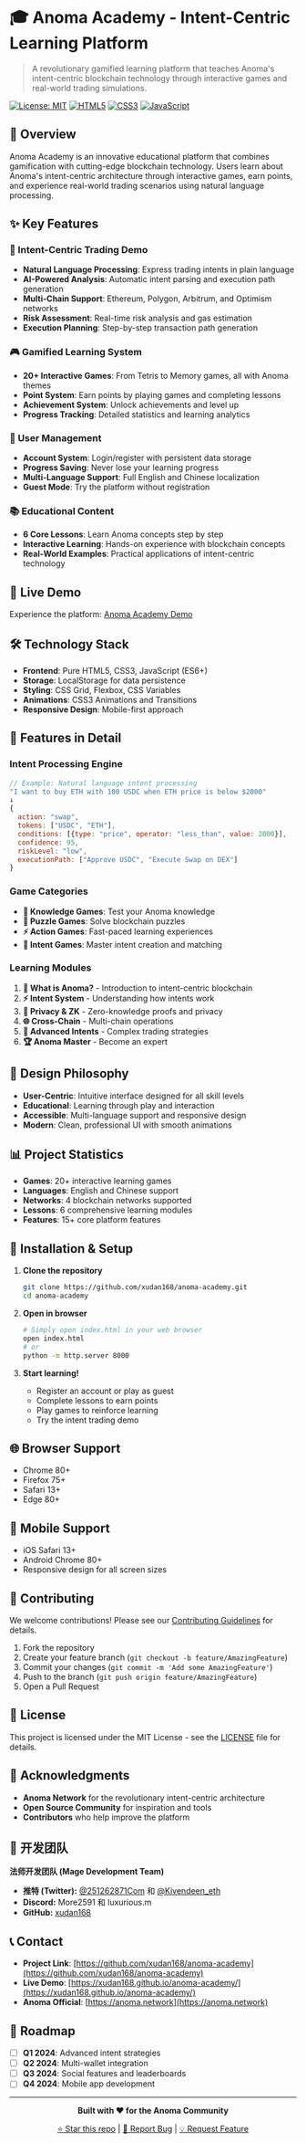 # 🎓 Anoma Academy - Intent-Centric Learning Platform

> A revolutionary gamified learning platform that teaches Anoma's intent-centric blockchain technology through interactive games and real-world trading simulations.

[![License: MIT](https://img.shields.io/badge/License-MIT-yellow.svg)](https://opensource.org/licenses/MIT)
[![HTML5](https://img.shields.io/badge/HTML5-E34F26?style=flat&logo=html5&logoColor=white)](https://developer.mozilla.org/en-US/docs/Web/HTML)
[![CSS3](https://img.shields.io/badge/CSS3-1572B6?style=flat&logo=css3&logoColor=white)](https://developer.mozilla.org/en-US/docs/Web/CSS)
[![JavaScript](https://img.shields.io/badge/JavaScript-F7DF1E?style=flat&logo=javascript&logoColor=black)](https://developer.mozilla.org/en-US/docs/Web/JavaScript)

## 🌟 Overview

Anoma Academy is an innovative educational platform that combines gamification with cutting-edge blockchain technology. Users learn about Anoma's intent-centric architecture through interactive games, earn points, and experience real-world trading scenarios using natural language processing.

## ✨ Key Features

### 🎯 Intent-Centric Trading Demo
- **Natural Language Processing**: Express trading intents in plain language
- **AI-Powered Analysis**: Automatic intent parsing and execution path generation
- **Multi-Chain Support**: Ethereum, Polygon, Arbitrum, and Optimism networks
- **Risk Assessment**: Real-time risk analysis and gas estimation
- **Execution Planning**: Step-by-step transaction path generation

### 🎮 Gamified Learning System
- **20+ Interactive Games**: From Tetris to Memory games, all with Anoma themes
- **Point System**: Earn points by playing games and completing lessons
- **Achievement System**: Unlock achievements and level up
- **Progress Tracking**: Detailed statistics and learning analytics

### 👤 User Management
- **Account System**: Login/register with persistent data storage
- **Progress Saving**: Never lose your learning progress
- **Multi-Language Support**: Full English and Chinese localization
- **Guest Mode**: Try the platform without registration

### 📚 Educational Content
- **6 Core Lessons**: Learn Anoma concepts step by step
- **Interactive Learning**: Hands-on experience with blockchain concepts
- **Real-World Examples**: Practical applications of intent-centric technology

## 🚀 Live Demo

Experience the platform: [Anoma Academy Demo](https://xudan168.github.io/anoma-academy/)

## 🛠️ Technology Stack

- **Frontend**: Pure HTML5, CSS3, JavaScript (ES6+)
- **Storage**: LocalStorage for data persistence
- **Styling**: CSS Grid, Flexbox, CSS Variables
- **Animations**: CSS3 Animations and Transitions
- **Responsive Design**: Mobile-first approach

## 📱 Features in Detail

### Intent Processing Engine
```javascript
// Example: Natural language intent processing
"I want to buy ETH with 100 USDC when ETH price is below $2000"
↓
{
  action: "swap",
  tokens: ["USDC", "ETH"],
  conditions: [{type: "price", operator: "less_than", value: 2000}],
  confidence: 95,
  riskLevel: "low",
  executionPath: ["Approve USDC", "Execute Swap on DEX"]
}
```

### Game Categories
- **🧠 Knowledge Games**: Test your Anoma knowledge
- **🧩 Puzzle Games**: Solve blockchain puzzles
- **⚡ Action Games**: Fast-paced learning experiences
- **🎯 Intent Games**: Master intent creation and matching

### Learning Modules
1. **🌱 What is Anoma?** - Introduction to intent-centric blockchain
2. **⚡ Intent System** - Understanding how intents work
3. **🔐 Privacy & ZK** - Zero-knowledge proofs and privacy
4. **🌐 Cross-Chain** - Multi-chain operations
5. **🎯 Advanced Intents** - Complex trading strategies
6. **🏆 Anoma Master** - Become an expert

## 🎨 Design Philosophy

- **User-Centric**: Intuitive interface designed for all skill levels
- **Educational**: Learning through play and interaction
- **Accessible**: Multi-language support and responsive design
- **Modern**: Clean, professional UI with smooth animations

## 📊 Project Statistics

- **Games**: 20+ interactive learning games
- **Languages**: English and Chinese support
- **Networks**: 4 blockchain networks supported
- **Lessons**: 6 comprehensive learning modules
- **Features**: 15+ core platform features

## 🔧 Installation & Setup

1. **Clone the repository**
   ```bash
   git clone https://github.com/xudan168/anoma-academy.git
   cd anoma-academy
   ```

2. **Open in browser**
   ```bash
   # Simply open index.html in your web browser
   open index.html
   # or
   python -m http.server 8000
   ```

3. **Start learning!**
   - Register an account or play as guest
   - Complete lessons to earn points
   - Play games to reinforce learning
   - Try the intent trading demo

## 🌐 Browser Support

- Chrome 80+
- Firefox 75+
- Safari 13+
- Edge 80+

## 📱 Mobile Support

- iOS Safari 13+
- Android Chrome 80+
- Responsive design for all screen sizes

## 🤝 Contributing

We welcome contributions! Please see our [Contributing Guidelines](CONTRIBUTING.md) for details.

1. Fork the repository
2. Create your feature branch (`git checkout -b feature/AmazingFeature`)
3. Commit your changes (`git commit -m 'Add some AmazingFeature'`)
4. Push to the branch (`git push origin feature/AmazingFeature`)
5. Open a Pull Request

## 📄 License

This project is licensed under the MIT License - see the [LICENSE](LICENSE) file for details.

## 🙏 Acknowledgments

- **Anoma Network** for the revolutionary intent-centric architecture
- **Open Source Community** for inspiration and tools
- **Contributors** who help improve the platform

## 👥 开发团队

**法师开发团队 (Mage Development Team)**

- **推特 (Twitter):** [@251262871Com](https://twitter.com/251262871Com) 和 [@Kivendeen_eth](https://twitter.com/Kivendeen_eth)
- **Discord:** More2591 和 luxurious.m
- **GitHub:** [xudan168](https://github.com/xudan168)

## 📞 Contact

- **Project Link**: [https://github.com/xudan168/anoma-academy](https://github.com/xudan168/anoma-academy)
- **Live Demo**: [https://xudan168.github.io/anoma-academy/](https://xudan168.github.io/anoma-academy/)
- **Anoma Official**: [https://anoma.network](https://anoma.network)

## 🎯 Roadmap

- [ ] **Q1 2024**: Advanced intent strategies
- [ ] **Q2 2024**: Multi-wallet integration
- [ ] **Q3 2024**: Social features and leaderboards
- [ ] **Q4 2024**: Mobile app development

---

<div align="center">

**Built with ❤️ for the Anoma Community**

[⭐ Star this repo](https://github.com/xudan168/anoma-academy) | [🐛 Report Bug](https://github.com/xudan168/anoma-academy/issues) | [💡 Request Feature](https://github.com/xudan168/anoma-academy/issues)

</div>